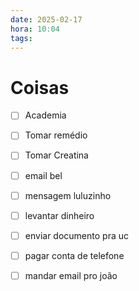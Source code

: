 ```yaml
---
date: 2025-02-17
hora: 10:04
tags:
---
```





# Coisas
- [ ] Academia
- [ ] Tomar remédio
- [ ] Tomar Creatina
- [ ] email bel
- [ ] mensagem luluzinho
- [ ] levantar dinheiro
- [ ] enviar documento pra uc 
- [ ] pagar conta de telefone
- [ ] mandar email pro joão


